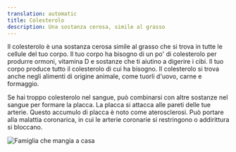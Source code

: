 ```yaml
---
translation: automatic
title: Colesterolo
description: Una sostanza cerosa, simile al grasso
---
```


Il colesterolo è una sostanza cerosa simile al grasso che si trova in tutte le cellule del tuo corpo. Il tuo corpo ha bisogno di un po' di colesterolo per produrre ormoni, vitamina D e sostanze che ti aiutino a digerire i cibi. Il tuo corpo produce tutto il colesterolo di cui ha bisogno. Il colesterolo si trova anche negli alimenti di origine animale, come tuorli d'uovo, carne e formaggio.

Se hai troppo colesterolo nel sangue, può combinarsi con altre sostanze nel sangue per formare la placca. La placca si attacca alle pareti delle tue arterie. Questo accumulo di placca è noto come aterosclerosi. Può portare alla malattia coronarica, in cui le arterie coronarie si restringono o addirittura si bloccano.

![Famiglia che mangia a casa](images/family-eating-home-in-kitchen.jpeg)
